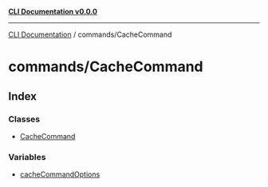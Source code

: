 [**CLI Documentation v0.0.0**](../../README.md)

***

[CLI Documentation](../../modules.md) / commands/CacheCommand

# commands/CacheCommand

## Index

### Classes

- [CacheCommand](classes/CacheCommand.md)

### Variables

- [cacheCommandOptions](variables/cacheCommandOptions.md)
